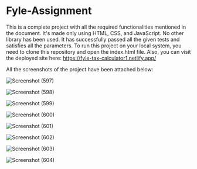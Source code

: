 # Fyle-Assignment

This is a complete project with all the required functionalities mentioned in the document. It's made only using HTML, CSS, and JavaScript. No other library has been used. It has successfully passed all the given tests and satisfies all the parameters. To run this project on your local system, you need to clone this repository and open the index.html file. Also, you can visit the deployed site here: https://fyle-tax-calculator1.netlify.app/

All the screenshots of the project have been attached below:

![Screenshot (597)](https://github.com/iamharsh42/Fyle-/assets/90254587/ac2257ec-bb38-4c9e-8132-577fa3836a07)

![Screenshot (598)](https://github.com/iamharsh42/Fyle-/assets/90254587/12f03fa1-1ffb-42b7-80aa-ce34a35885b4)

![Screenshot (599)](https://github.com/iamharsh42/Fyle-/assets/90254587/d756a5a2-c3d1-4fc8-bb20-eb63b6dd0639)

![Screenshot (600)](https://github.com/iamharsh42/Fyle-/assets/90254587/e2a80337-4025-49d3-95ae-a6b4ddce439d)

![Screenshot (601)](https://github.com/iamharsh42/Fyle-/assets/90254587/87748130-e191-4727-93d6-bf47a585b960)

![Screenshot (602)](https://github.com/iamharsh42/Fyle-/assets/90254587/d9b1bfb5-f123-4ea1-905e-4e2411daa37c)

![Screenshot (603)](https://github.com/iamharsh42/Fyle-/assets/90254587/339144db-8009-4d92-9457-07a7d6cba513)

![Screenshot (604)](https://github.com/iamharsh42/Fyle-/assets/90254587/f081b6fd-555d-4e33-a5cc-e3f511dbe6b6)

